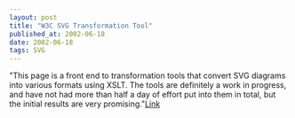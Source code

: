 ```yaml
---
layout: post
title: "W3C SVG Transformation Tool"
published_at: 2002-06-18
date: 2002-06-18
tags: SVG
---
```


"This page is a front end to transformation tools that convert SVG diagrams into various formats using XSLT. The tools are definitely a work in progress, and have not had more than half a day of effort put into them in total, but the initial results are very promising."[Link](http://www.w3.org/2002/05/svg2stuff.html)  